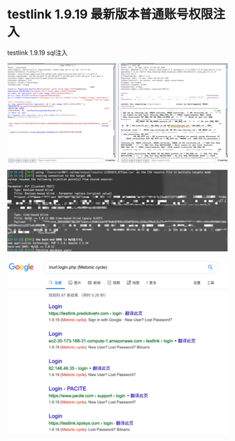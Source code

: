 # testlink 1.9.19 最新版本普通账号权限注入

testlink 1.9.19 sql注入

![image-20191221110847174](./images/image-20191221110847174.png)



![image-20191221110946929](./images/image-20191221110946929.png)



![image-20191221111021320](./images/image-20191221111021320.png)



